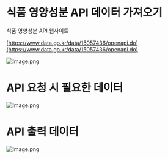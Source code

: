 # 식품 영양성분 API 데이터 가져오기

식품 영양성분 API 웹사이트

[https://www.data.go.kr/data/15057436/openapi.do](https://www.data.go.kr/data/15057436/openapi.do)

![Image.png](https://res.craft.do/user/full/fa176664-3985-eb36-93ba-d918d8fd4d32/doc/7D83247E-2212-4455-BE54-592980F804E5/F3FDD24F-898E-422C-A2FE-D096BDB9A718_2/Image.png)

# API 요청 시 필요한 데이터

![Image.png](https://res.craft.do/user/full/fa176664-3985-eb36-93ba-d918d8fd4d32/doc/7D83247E-2212-4455-BE54-592980F804E5/78B7DF16-ADC6-4723-89E2-8ED2D8BFDA93_2/Image.png)

# API 출력 데이터

![Image.png](https://res.craft.do/user/full/fa176664-3985-eb36-93ba-d918d8fd4d32/doc/7D83247E-2212-4455-BE54-592980F804E5/E633FB4A-C097-43D5-9ED6-4AEB4F54AC96_2/Image.png)


